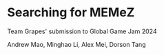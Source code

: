 # Searching for MEMeZ
Team Grapes' submission to Global Game Jam 2024

Andrew Mao, Minghao Li, Alex Mei, Dorson Tang 
